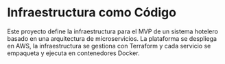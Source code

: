 # Infraestructura como Código
Este proyecto define la infraestructura para el MVP de un sistema hotelero basado en una arquitectura de microservicios. La plataforma se despliega en AWS, la infraestructura se gestiona con Terraform y cada servicio se empaqueta y ejecuta en contenedores Docker.
